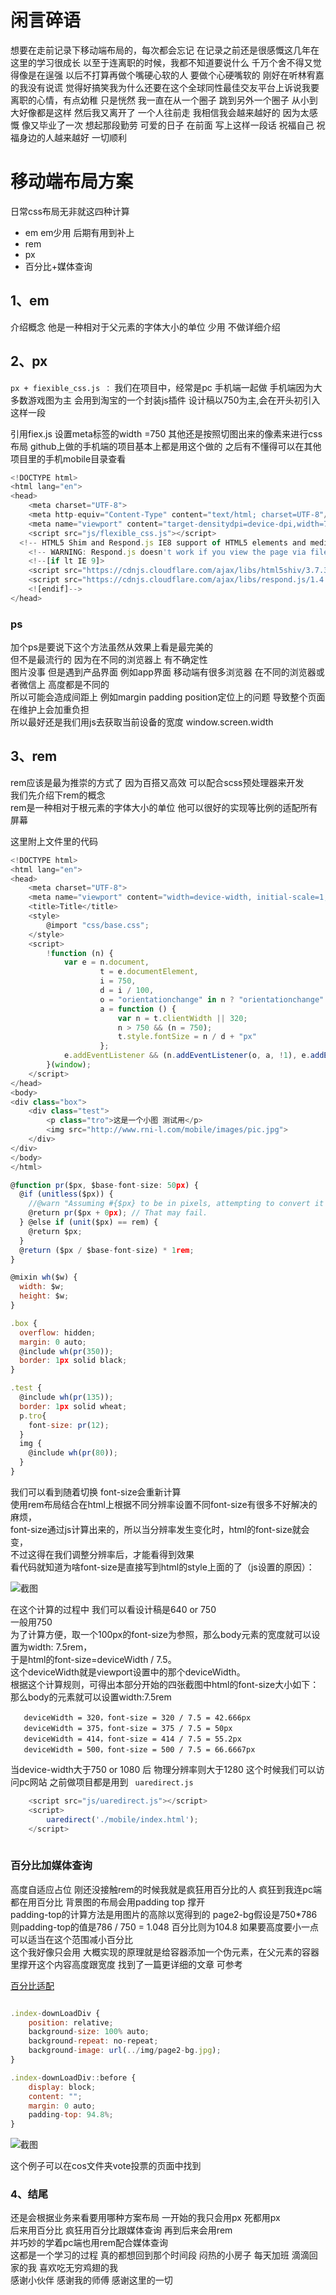 # 闲言碎语
想要在走前记录下移动端布局的，每次都会忘记  在记录之前还是很感慨这几年在这里的学习很成长
以至于连离职的时候，我都不知道要说什么 千万个舍不得又觉得像是在逞强
以后不打算再做个嘴硬心软的人 要做个心硬嘴软的
刚好在听林宥嘉的我没有说谎
觉得好搞笑我为什么还要在这个全球同性最佳交友平台上诉说我要离职的心情，有点幼稚 只是恍然
我一直在从一个圈子 跳到另外一个圈子 从小到大好像都是这样 然后我又离开了 一个人往前走
我相信我会越来越好的  因为太感慨
像又毕业了一次 
想起那段勤劳 可爱的日子
在前面 写上这样一段话 祝福自己 祝福身边的人越来越好 一切顺利


# 移动端布局方案
日常css布局无非就这四种计算
- em   em少用 后期有用到补上
- rem
- px
- 百分比+媒体查询

## 1、em
介绍概念
他是一种相对于父元素的字体大小的单位 少用 不做详细介绍


## 2、px

<code>px + fiexible_css.js ：</code>
我们在项目中，经常是pc 手机端一起做 手机端因为大多数游戏图为主 会用到淘宝的一个封装js插件
设计稿以750为主,会在开头初引入这样一段

引用fiex.js
设置meta标签的width =750
其他还是按照切图出来的像素来进行css布局
github上做的手机端的项目基本上都是用这个做的 之后有不懂得可以在其他项目里的手机mobile目录查看

```javascript
<!DOCTYPE html>
<html lang="en">
<head>
    <meta charset="UTF-8">
    <meta http-equiv="Content-Type" content="text/html; charset=UTF-8"/>
    <meta name="viewport" content="target-densitydpi=device-dpi,width=750,user-scalable=no">
    <script src="js/flexible_css.js"></script>
  <!-- HTML5 Shim and Respond.js IE8 support of HTML5 elements and media queries -->
    <!-- WARNING: Respond.js doesn't work if you view the page via file:// -->
    <!--[if lt IE 9]>
    <script src="https://cdnjs.cloudflare.com/ajax/libs/html5shiv/3.7.3/html5shiv.min.js"></script>
    <script src="https://cdnjs.cloudflare.com/ajax/libs/respond.js/1.4.2/respond.min.js"></script>
    <![endif]-->
</head>
```

### ps
加个ps是要说下这个方法虽然从效果上看是最完美的<br>
但不是最流行的 因为在不同的浏览器上 有不确定性 <br>
图片没事 但是遇到产品界面 例如app界面 移动端有很多浏览器 在不同的浏览器或者微信上 高度都是不同的<br>
所以可能会造成间距上 例如margin padding position定位上的问题 导致整个页面在维护上会加重负担<br>
所以最好还是我们用js去获取当前设备的宽度 window.screen.width <br>

## 3、rem  
rem应该是最为推崇的方式了 因为百搭又高效  可以配合scss预处理器来开发<br>
我们先介绍下rem的概念<br>
rem是一种相对于根元素的字体大小的单位 他可以很好的实现等比例的适配所有屏幕<br>

这里附上文件里的代码 

```javascript 
<!DOCTYPE html>
<html lang="en">
<head>
    <meta charset="UTF-8">
    <meta name="viewport" content="width=device-width, initial-scale=1, maximum-scale=1, user-scalable=no">
    <title>Title</title>
    <style>
        @import "css/base.css";
    </style>
    <script>
        !function (n) {
            var e = n.document,
                    t = e.documentElement,
                    i = 750,
                    d = i / 100,
                    o = "orientationchange" in n ? "orientationchange" : "resize",
                    a = function () {
                        var n = t.clientWidth || 320;
                        n > 750 && (n = 750);
                        t.style.fontSize = n / d + "px"
                    };
            e.addEventListener && (n.addEventListener(o, a, !1), e.addEventListener("DOMContentLoaded", a, !1))
        }(window);
    </script>
</head>
<body>
<div class="box">
    <div class="test">
        <p class="tro">这是一个小图 测试用</p>
        <img src="http://www.rni-l.com/mobile/images/pic.jpg">
    </div>
</div>
</body>
</html>
```


```javascript
@function pr($px, $base-font-size: 50px) {
  @if (unitless($px)) {
    //@warn "Assuming #{$px} to be in pixels, attempting to convert it into pixels for you";
    @return pr($px + 0px); // That may fail.
  } @else if (unit($px) == rem) {
    @return $px;
  }
  @return ($px / $base-font-size) * 1rem;
}

@mixin wh($w) {
  width: $w;
  height: $w;
}

.box {
  overflow: hidden;
  margin: 0 auto;
  @include wh(pr(350));
  border: 1px solid black;
}

.test {
  @include wh(pr(135));
  border: 1px solid wheat;
  p.tro{
    font-size: pr(12);
  }
  img {
    @include wh(pr(80));
  }
}
```

我们可以看到随着切换 font-size会重新计算<br> 
使用rem布局结合在html上根据不同分辨率设置不同font-size有很多不好解决的麻烦，<br> 
font-size通过js计算出来的，所以当分辨率发生变化时，html的font-size就会变，<br> 
不过这得在我们调整分辨率后，才能看得到效果 <br> 
看代码就知道为啥font-size是直接写到html的style上面的了（js设置的原因）：<br> 

![截图](https://github.com/JoPure/rem/blob/master/img/remGifImg.gif)


在这个计算的过程中 我们可以看设计稿是640 or 750 <br> 
一般用750<br> 
为了计算方便，取一个100px的font-size为参照，那么body元素的宽度就可以设置为width: 7.5rem，<br> 
于是html的font-size=deviceWidth / 7.5。<br> 
这个deviceWidth就是viewport设置中的那个deviceWidth。<br> 
根据这个计算规则，可得出本部分开始的四张截图中html的font-size大小如下：<br> 
那么body的元素就可以设置width:7.5rem <br> 


       deviceWidth = 320，font-size = 320 / 7.5 = 42.666px
       deviceWidth = 375，font-size = 375 / 7.5 = 50px
       deviceWidth = 414，font-size = 414 / 7.5 = 55.2px
       deviceWidth = 500，font-size = 500 / 7.5 = 66.6667px

当device-width大于750 or 1080 后 物理分辨率则大于1280  这个时候我们可以访问pc网站
之前做项目都是用到 <code> uaredirect.js </code> 


```javascript
    <script src="js/uaredirect.js"></script>
    <script>
        uaredirect('./mobile/index.html');
    </script>
 
```

### 百分比加媒体查询
高度自适应占位
刚还没接触rem的时候我就是疯狂用百分比的人 疯狂到我连pc端都在用百分比  背景图的布局会用padding top 撑开<br> 
padding-top的计算方法是用图片的高除以宽得到的 page2-bg假设是750*786 <br> 
则padding-top的值是786 / 750 = 1.048  百分比则为104.8 如果要高度要小一点可以适当在这个范围减小百分比<br> 
这个我好像只会用 大概实现的原理就是给容器添加一个伪元素，在父元素的容器里撑开这个内容高度跟宽度
找到了一篇更详细的文章 可参考

[百分比适配](https://segmentfault.com/a/1190000004231995)  
```javascript 

.index-downLoadDiv {
    position: relative;
    background-size: 100% auto;
    background-repeat: no-repeat;
    background-image: url(../img/page2-bg.jpg);
}

.index-downLoadDiv::before {
    display: block;
    content: "";
    margin: 0 auto;
    padding-top: 94.8%;
}


```
![截图](https://github.com/JoPure/rem/blob/master/img/percent.png)

这个例子可以在cos文件夹vote投票的页面中找到

### 4、结尾
还是会根据业务来看要用哪种方案布局  一开始的我只会用px 死都用px <br> 
后来用百分比 疯狂用百分比跟媒体查询  再到后来会用rem <br> 
并巧妙的学着pc端也用rem配合媒体查询<br> 
这都是一个学习的过程 真的都想回到那个时间段 闷热的小房子 每天加班 滴滴回家的我 喜欢吃无穷鸡翅的我<br> 
感谢小伙伴 感谢我的师傅 感谢这里的一切<br> 

